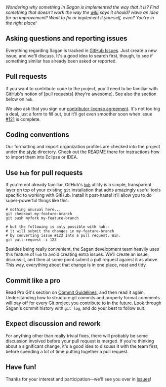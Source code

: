 
_Wondering why something in Sagan is implemented the way that it is? Find something that doesn't work the way the [wiki](https://github.com/spring-io/sagan/wiki) says it should? Have an idea for an improvement? Want to fix or implement it yourself, even? You're in the right place!_


## Asking questions and reporting issues

Everything regarding Sagan is tracked in [GitHub Issues](https://github.com/spring-io/sagan/issues). Just create a new issue, and we'll discuss. It's a good idea to search first, though, to see if something similar has already been asked or reported.


## Pull requests

If you want to contribute code to the project, you'll need to be familiar with GitHub's notion of [pull requests] (they're awesome). See also the section below on `hub`.

We also ask that you sign our [contributor license agreement](http://support.springsource.com/spring_gpl3_committer_signup). It's not too big a deal, just a form to fill out, but it'll get even smoother soon when issue [#121](https://github.com/spring-io/sagan/issues/121) is complete.


## Coding conventions

Our formatting and import organization profiles are checked into the project under the [style](https://github.com/spring-io/sagan/tree/master/style) directory. Check out the README there for instructions how to import them into Eclipse or IDEA.


## Use `hub` for pull requests

If you're not already familiar, GitHub's [`hub`](http://hub.github.com) utility is a simple, transparent layer on top of your existing `git` installation that adds amazingly useful tools specific to working with GitHub. Install it post-haste! It'll allow you to do super-powerful things like this:

    # nothing unusual here...
    git checkout my-feature-branch
    git push myfork my-feature-branch

    # but the following is only possible with hub--
    # it will submit the changes in my-feature-branch
    # by converting issue #123 into a pull request. Win.
    git pull-request -i 123

Besides being really convenient, the Sagan development team heavily uses this feature of `hub` to avoid creating extra issues. We'll create an issue, discuss it, and then at some point submit a pull request against it as above. This way, everything about that change is in one place, neat and tidy.


## Commit like a pro

Read Pro Git's section on [Commit Guidelines](http://www.git-scm.com/book/en/Distributed-Git-Contributing-to-a-Project#Commit-Guidelines), and then read it again. Understanding how to structure git commits and properly format comments will pay off for every Git project you contribute to in the future. Look through Sagan's commit history with `git log`, and do your best to follow suit.


## Expect discussion and rework

For anything other than really trivial fixes, there will probably be some discussion involved before your pull request is merged. If you're thinking about a significant change, it's a good idea to discuss it with the team first, before spending a lot of time putting together a pull request.


## Have fun!

Thanks for your interest and participation--we'll see you over in [Issues](https://github.com/spring-io/sagan/issues)!

